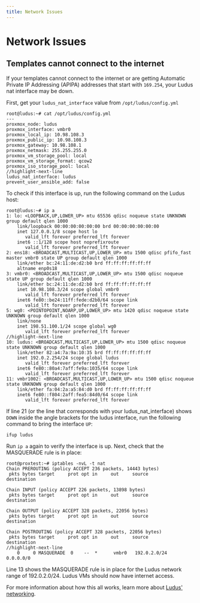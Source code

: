 ```yaml
---
title: Network Issues
---
```


# Network Issues

## Templates cannot connect to the internet

If your templates cannot connect to the internet or are getting Automatic Private IP Addressing (APIPA) addresses that start with `169.254`, your Ludus nat interface may be down.

First, get your `ludus_nat_interface` value from `/opt/ludus/config.yml`

```plain
root@ludus:~# cat /opt/ludus/config.yml
---
proxmox_node: ludus
proxmox_interface: vmbr0
proxmox_local_ip: 10.98.108.3
proxmox_public_ip: 10.98.108.3
proxmox_gateway: 10.98.108.1
proxmox_netmask: 255.255.255.0
proxmox_vm_storage_pool: local
proxmox_vm_storage_format: qcow2
proxmox_iso_storage_pool: local
//highlight-next-line
ludus_nat_interface: ludus
prevent_user_ansible_add: false
```

To check if this interface is up, run the following command on the Ludus host:

```plain showLineNumbers
root@ludus:~# ip a
1: lo: <LOOPBACK,UP,LOWER_UP> mtu 65536 qdisc noqueue state UNKNOWN group default qlen 1000
    link/loopback 00:00:00:00:00:00 brd 00:00:00:00:00:00
    inet 127.0.0.1/8 scope host lo
       valid_lft forever preferred_lft forever
    inet6 ::1/128 scope host noprefixroute
       valid_lft forever preferred_lft forever
2: ens18: <BROADCAST,MULTICAST,UP,LOWER_UP> mtu 1500 qdisc pfifo_fast master vmbr0 state UP group default qlen 1000
    link/ether bc:24:11:de:d2:b0 brd ff:ff:ff:ff:ff:ff
    altname enp0s18
3: vmbr0: <BROADCAST,MULTICAST,UP,LOWER_UP> mtu 1500 qdisc noqueue state UP group default qlen 1000
    link/ether bc:24:11:de:d2:b0 brd ff:ff:ff:ff:ff:ff
    inet 10.98.108.3/24 scope global vmbr0
       valid_lft forever preferred_lft forever
    inet6 fe80::be24:11ff:fede:d2b0/64 scope link
       valid_lft forever preferred_lft forever
5: wg0: <POINTOPOINT,NOARP,UP,LOWER_UP> mtu 1420 qdisc noqueue state UNKNOWN group default qlen 1000
    link/none
    inet 198.51.100.1/24 scope global wg0
       valid_lft forever preferred_lft forever
//highlight-next-line
10: ludus: <BROADCAST,MULTICAST,UP,LOWER_UP> mtu 1500 qdisc noqueue state UNKNOWN group default qlen 1000
    link/ether 82:a4:7a:9a:10:35 brd ff:ff:ff:ff:ff:ff
    inet 192.0.2.254/24 scope global ludus
       valid_lft forever preferred_lft forever
    inet6 fe80::80a4:7aff:fe9a:1035/64 scope link
       valid_lft forever preferred_lft forever
11: vmbr1002: <BROADCAST,MULTICAST,UP,LOWER_UP> mtu 1500 qdisc noqueue state UNKNOWN group default qlen 1000
    link/ether fa:04:2a:a5:84:d0 brd ff:ff:ff:ff:ff:ff
    inet6 fe80::f804:2aff:fea5:84d0/64 scope link
       valid_lft forever preferred_lft forever
```

If line 21 (or the line that corresponds with your ludus_nat_interface) shows `DOWN` inside the angle brackets for the ludus interface, run the following command to bring the interface `UP`:

```plain
ifup ludus
```

Run `ip a` again to verify the interface is up. Next, check that the MASQUERADE rule is in place:

```plain showLineNumbers
root@proxtest:~# iptables -nvL -t nat
Chain PREROUTING (policy ACCEPT 236 packets, 14443 bytes)
 pkts bytes target     prot opt in     out     source               destination

Chain INPUT (policy ACCEPT 226 packets, 13898 bytes)
 pkts bytes target     prot opt in     out     source               destination

Chain OUTPUT (policy ACCEPT 328 packets, 22056 bytes)
 pkts bytes target     prot opt in     out     source               destination

Chain POSTROUTING (policy ACCEPT 328 packets, 22056 bytes)
 pkts bytes target     prot opt in     out     source               destination
//highlight-next-line
    0     0 MASQUERADE  0    --  *      vmbr0   192.0.2.0/24         0.0.0.0/0
```

Line 13 shows the MASQUERADE rule is in place for the Ludus network range of 192.0.2.0/24. Ludus VMs should now have internet access.

For more information about how this all works, learn more about [Ludus' networking](../networking).
